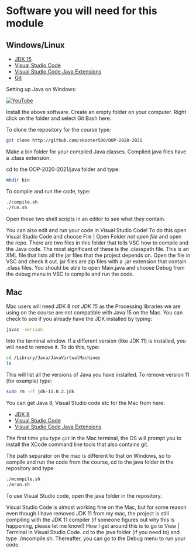 # Software you will need for this module

## Windows/Linux

- [JDK 15](https://www.oracle.com/ie/java/technologies/javase-downloads.html)
- [Visual Studio Code](https://code.visualstudio.com/)
- [Visual Studio Code Java Extensions](https://code.visualstudio.com/docs/languages/java)
- [Git](https://git-scm.com/download/)

Setting up Java on Windows:

[![YouTube](http://img.youtube.com/vi/WXftKFCtPrQ/0.jpg)](https://www.youtube.com/watch?v=WXftKFCtPrQ)


Install the above software. Create an empty folder on your computer. Right click on the folder and select Git Bash here.

To clone the repository for the course type:

```bash
git clone http://github.com/skooter500/OOP-2020-2021
```

Make a bin folder for your compiled Java classes. Compiled java files have a .class extension:

cd to the OOP-2020-2021/java folder and type:

```bash
mkdir bin
```

To compile and run the code, type:

```bash
./compile.sh
./run.sh
```

Open these two shell scripts in an editor to see what they contain.

You can also edit and run your code in Visual Studio Code! To do this open Visual Studio Code and choose File | Open Folder *not open file* and open the repo. There are two files in this folder that tells VSC how to compile and the Java code. The most significant of these is the .classpath file. This is an XML file that lists all the jar files that the project depends on. Open the file in VSC and check it out.  jar files are zip files with a .jar extension that contain .class files. You should be able to open Main.java and choose Debug from the debug menu in VSC to compile and run the code.

## Mac

Mac users will need JDK 8 *not JDK 15* as the Processing libraries we are using on the course are not compatible with Java 15 on the Mac. You can check to see if you already have the JDK installed by typing:

```bash
javac -version
```
Into the terminal window. If a different version (like JDK 11) is installed, you will need to remove it. To do this, type:

```bash
cd /Library/Java/JavaVirtualMachines
ls
```

This will list all the versions of Java you have installed. To remove version 11 (for example) type:

```bash
sudo rm -rf jdk-11.0.2.jdk
```

You can get Java 8, Visual Studio code etc for the Mac from here:

- [JDK 8](https://www.oracle.com/technetwork/java/javase/downloads/jdk8-downloads-2133151.html)
- [Visual Studio Code](https://code.visualstudio.com/)
- [Visual Studio Code Java Extensions](https://code.visualstudio.com/docs/languages/java)

The first time you type ```git``` in the Mac terminal, the OS will prompt you to install the XCode command line tools that also contains git.

The path separator on the mac is different to that on Windows, so to compile and run the code from the course, cd to the java folder in the repository and type:

```bash
./mcompile.sh
./mrun.sh
```

To use Visual Studio code, open the java folder in the repository. 

Visual Studio Code is almost working fine on the Mac, but for some reason even though I have removed JDK 11 from my mac, the project is still compiling with the JDK 11 compiler (if someone figures out why this is happening, please let me know!) How I get around this is to go to View | Terminal in Visual Studio Code. cd to the java folder (if you need to) and type ./mcompile.sh. Thereafter, you can go to the Debug menu to run your code.

